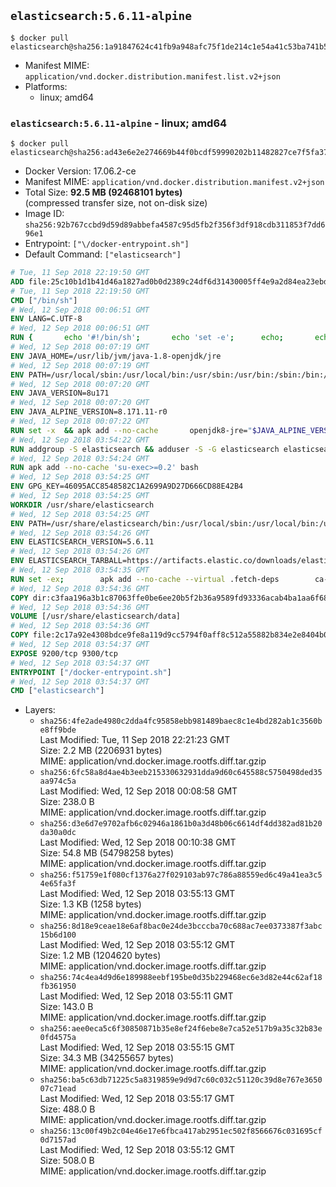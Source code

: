## `elasticsearch:5.6.11-alpine`

```console
$ docker pull elasticsearch@sha256:1a91847624c41fb9a948afc75f1de214c1e54a41c53ba741b55e1259fead1332
```

-	Manifest MIME: `application/vnd.docker.distribution.manifest.list.v2+json`
-	Platforms:
	-	linux; amd64

### `elasticsearch:5.6.11-alpine` - linux; amd64

```console
$ docker pull elasticsearch@sha256:ad43e6e2e274669b44f0bcdf59990202b11482827ce7f5fa37d11c30bddb280b
```

-	Docker Version: 17.06.2-ce
-	Manifest MIME: `application/vnd.docker.distribution.manifest.v2+json`
-	Total Size: **92.5 MB (92468101 bytes)**  
	(compressed transfer size, not on-disk size)
-	Image ID: `sha256:92b767ccbd9d59d89abbefa4587c95d5fb2f356f3df918cdb311853f7dd696e1`
-	Entrypoint: `["\/docker-entrypoint.sh"]`
-	Default Command: `["elasticsearch"]`

```dockerfile
# Tue, 11 Sep 2018 22:19:50 GMT
ADD file:25c10b1d1b41d46a1827ad0b0d2389c24df6d31430005ff4e9a2d84ea23ebd42 in / 
# Tue, 11 Sep 2018 22:19:50 GMT
CMD ["/bin/sh"]
# Wed, 12 Sep 2018 00:06:51 GMT
ENV LANG=C.UTF-8
# Wed, 12 Sep 2018 00:06:51 GMT
RUN { 		echo '#!/bin/sh'; 		echo 'set -e'; 		echo; 		echo 'dirname "$(dirname "$(readlink -f "$(which javac || which java)")")"'; 	} > /usr/local/bin/docker-java-home 	&& chmod +x /usr/local/bin/docker-java-home
# Wed, 12 Sep 2018 00:07:19 GMT
ENV JAVA_HOME=/usr/lib/jvm/java-1.8-openjdk/jre
# Wed, 12 Sep 2018 00:07:19 GMT
ENV PATH=/usr/local/sbin:/usr/local/bin:/usr/sbin:/usr/bin:/sbin:/bin:/usr/lib/jvm/java-1.8-openjdk/jre/bin:/usr/lib/jvm/java-1.8-openjdk/bin
# Wed, 12 Sep 2018 00:07:20 GMT
ENV JAVA_VERSION=8u171
# Wed, 12 Sep 2018 00:07:20 GMT
ENV JAVA_ALPINE_VERSION=8.171.11-r0
# Wed, 12 Sep 2018 00:07:22 GMT
RUN set -x 	&& apk add --no-cache 		openjdk8-jre="$JAVA_ALPINE_VERSION" 	&& [ "$JAVA_HOME" = "$(docker-java-home)" ]
# Wed, 12 Sep 2018 03:54:22 GMT
RUN addgroup -S elasticsearch && adduser -S -G elasticsearch elasticsearch
# Wed, 12 Sep 2018 03:54:24 GMT
RUN apk add --no-cache 'su-exec>=0.2' bash
# Wed, 12 Sep 2018 03:54:25 GMT
ENV GPG_KEY=46095ACC8548582C1A2699A9D27D666CD88E42B4
# Wed, 12 Sep 2018 03:54:25 GMT
WORKDIR /usr/share/elasticsearch
# Wed, 12 Sep 2018 03:54:25 GMT
ENV PATH=/usr/share/elasticsearch/bin:/usr/local/sbin:/usr/local/bin:/usr/sbin:/usr/bin:/sbin:/bin:/usr/lib/jvm/java-1.8-openjdk/jre/bin:/usr/lib/jvm/java-1.8-openjdk/bin
# Wed, 12 Sep 2018 03:54:26 GMT
ENV ELASTICSEARCH_VERSION=5.6.11
# Wed, 12 Sep 2018 03:54:26 GMT
ENV ELASTICSEARCH_TARBALL=https://artifacts.elastic.co/downloads/elasticsearch/elasticsearch-5.6.11.tar.gz ELASTICSEARCH_TARBALL_ASC=https://artifacts.elastic.co/downloads/elasticsearch/elasticsearch-5.6.11.tar.gz.asc ELASTICSEARCH_TARBALL_SHA1=60de273a1661f8c5f37b4e974d337c5962f2ded5
# Wed, 12 Sep 2018 03:54:35 GMT
RUN set -ex; 		apk add --no-cache --virtual .fetch-deps 		ca-certificates 		gnupg 		openssl 		tar 	; 		wget -O elasticsearch.tar.gz "$ELASTICSEARCH_TARBALL"; 		if [ "$ELASTICSEARCH_TARBALL_SHA1" ]; then 		echo "$ELASTICSEARCH_TARBALL_SHA1 *elasticsearch.tar.gz" | sha1sum -c -; 	fi; 		if [ "$ELASTICSEARCH_TARBALL_ASC" ]; then 		wget -O elasticsearch.tar.gz.asc "$ELASTICSEARCH_TARBALL_ASC"; 		export GNUPGHOME="$(mktemp -d)"; 		gpg --keyserver ha.pool.sks-keyservers.net --recv-keys "$GPG_KEY"; 		gpg --batch --verify elasticsearch.tar.gz.asc elasticsearch.tar.gz; 		rm -rf "$GNUPGHOME" elasticsearch.tar.gz.asc; 	fi; 		tar -xf elasticsearch.tar.gz --strip-components=1; 	rm elasticsearch.tar.gz; 		apk del .fetch-deps; 		mkdir -p ./plugins; 	for path in 		./data 		./logs 		./config 		./config/scripts 	; do 		mkdir -p "$path"; 		chown -R elasticsearch:elasticsearch "$path"; 	done; 		export ES_JAVA_OPTS='-Xms32m -Xmx32m'; 	if [ "${ELASTICSEARCH_VERSION%%.*}" -gt 1 ]; then 		elasticsearch --version; 	else 		elasticsearch -v; 	fi
# Wed, 12 Sep 2018 03:54:36 GMT
COPY dir:c3faa196a3b1c87063ffe0be6ee20b5f2b36a9589fd93336acab4ba1aa6f6855 in ./config 
# Wed, 12 Sep 2018 03:54:36 GMT
VOLUME [/usr/share/elasticsearch/data]
# Wed, 12 Sep 2018 03:54:36 GMT
COPY file:2c17a92e4308bdce9fe8a119d9cc5794f0aff8c512a55882b834e2e8404b0112 in / 
# Wed, 12 Sep 2018 03:54:37 GMT
EXPOSE 9200/tcp 9300/tcp
# Wed, 12 Sep 2018 03:54:37 GMT
ENTRYPOINT ["/docker-entrypoint.sh"]
# Wed, 12 Sep 2018 03:54:37 GMT
CMD ["elasticsearch"]
```

-	Layers:
	-	`sha256:4fe2ade4980c2dda4fc95858ebb981489baec8c1e4bd282ab1c3560be8ff9bde`  
		Last Modified: Tue, 11 Sep 2018 22:21:23 GMT  
		Size: 2.2 MB (2206931 bytes)  
		MIME: application/vnd.docker.image.rootfs.diff.tar.gzip
	-	`sha256:6fc58a8d4ae4b3eeb215330632931dda9d60c645588c5750498ded35aa974c5a`  
		Last Modified: Wed, 12 Sep 2018 00:08:58 GMT  
		Size: 238.0 B  
		MIME: application/vnd.docker.image.rootfs.diff.tar.gzip
	-	`sha256:d3e6d7e9702afb6c02946a1861b0a3d48b06c6614df4dd382ad81b20da30a0dc`  
		Last Modified: Wed, 12 Sep 2018 00:10:38 GMT  
		Size: 54.8 MB (54798258 bytes)  
		MIME: application/vnd.docker.image.rootfs.diff.tar.gzip
	-	`sha256:f51759e1f080cf1376a27f029103ab97c786a88559ed6c49a41ea3c54e65fa3f`  
		Last Modified: Wed, 12 Sep 2018 03:55:13 GMT  
		Size: 1.3 KB (1258 bytes)  
		MIME: application/vnd.docker.image.rootfs.diff.tar.gzip
	-	`sha256:8d18e9ceae18e6af8bac0e24de3bcccba70c688ac7ee0373387f3abc15b6d100`  
		Last Modified: Wed, 12 Sep 2018 03:55:12 GMT  
		Size: 1.2 MB (1204620 bytes)  
		MIME: application/vnd.docker.image.rootfs.diff.tar.gzip
	-	`sha256:74c4ea4d9d6e189988eebf195be0d35b229468ec6e3d82e44c62af18fb361950`  
		Last Modified: Wed, 12 Sep 2018 03:55:11 GMT  
		Size: 143.0 B  
		MIME: application/vnd.docker.image.rootfs.diff.tar.gzip
	-	`sha256:aee0eca5c6f30850871b35e8ef24f6ebe8e7ca52e517b9a35c32b83e0fd4575a`  
		Last Modified: Wed, 12 Sep 2018 03:55:15 GMT  
		Size: 34.3 MB (34255657 bytes)  
		MIME: application/vnd.docker.image.rootfs.diff.tar.gzip
	-	`sha256:ba5c63db71225c5a8319859e9d9d7c60c032c51120c39d8e767e365007c71ead`  
		Last Modified: Wed, 12 Sep 2018 03:55:17 GMT  
		Size: 488.0 B  
		MIME: application/vnd.docker.image.rootfs.diff.tar.gzip
	-	`sha256:13c00f49b2c04e46e17e6fbca417ab2951ec502f8566676c031695cf0d7157ad`  
		Last Modified: Wed, 12 Sep 2018 03:55:12 GMT  
		Size: 508.0 B  
		MIME: application/vnd.docker.image.rootfs.diff.tar.gzip

